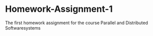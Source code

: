 Homework-Assignment-1
=====================

The first homework assignment for the course Parallel and Distributed Softwaresystems
